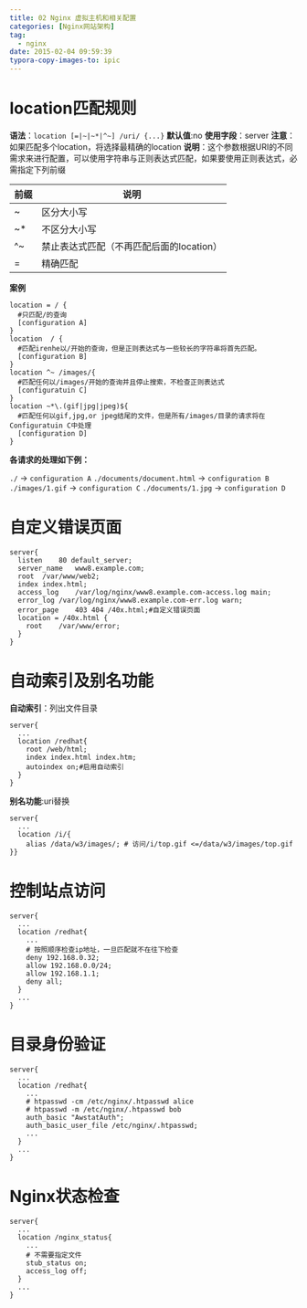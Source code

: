 ```yaml
---
title: 02 Nginx 虚拟主机和相关配置
categories: [Nginx网站架构]
tag:
  - nginx
date: 2015-02-04 09:59:39
typora-copy-images-to: ipic
---
```


# location匹配规则

**语法**：`location [=|~|~*|^~] /uri/ {...}`
**默认值**:no
**使用字段**：server
**注意**：如果匹配多个location，将选择最精确的location
**说明**：这个参数根据URI的不同需求来进行配置，可以使用字符串与正则表达式匹配，如果要使用正则表达式，必需指定下列前缀

| 前缀   | 说明                       |
| ---- | ------------------------ |
| ~    | 区分大小写                    |
| ~*   | 不区分大小写                   |
| ^~   | 禁止表达式匹配（不再匹配后面的location） |
| =    | 精确匹配                     |

**案例**

```
location = / {
  #只匹配/的查询
  [configuration A]
}
location  / {
  #匹配irenhe以/开始的查询，但是正则表达式与一些较长的字符串将首先匹配。
  [configuration B]
}
location ^~ /images/{
  #匹配任何以/images/开始的查询并且停止搜索，不检查正则表达式
  [configuratuin C]
}
location ~*\.(gif|jpg|jpeg)${
  #匹配任何以gif,jpg,or jpeg结尾的文件，但是所有/images/目录的请求将在Configuratuin C中处理
  [configuration D]
}
```

**各请求的处理如下例：**

`./` -> `configuration A`
`./documents/document.html` -> `configuration B`
`./images/1.gif` -> `configuration C`
`./documents/1.jpg` -> `configuration D`


# 自定义错误页面

```
server{
  listen	80 default_server;
  server_name	www8.example.com;
  root	/var/www/web2;
  index	index.html;
  access_log	/var/log/nginx/www8.example.com-access.log main;
  error_log	/var/log/nginx/www8.example.com-err.log warn;
  error_page	403 404 /40x.html;#自定义错误页面
  location = /40x.html {
    root	/var/www/error;
  }
}
```

# 自动索引及别名功能

**自动索引**：列出文件目录

```
server{
  ...
  location /redhat{
    root /web/html;
    index index.html index.htm;
    autoindex on;#启用自动索引
  }
}
```

**别名功能**:uri替换

```
server{
  ...
  location /i/{
    alias /data/w3/images/; # 访问/i/top.gif <=/data/w3/images/top.gif
}}
```

# 控制站点访问

```
server{
  ...
  location /redhat{
    ...
    # 按照顺序检查ip地址，一旦匹配就不在往下检查
    deny 192.168.0.32;
    allow 192.168.0.0/24;	
    allow 192.168.1.1;
    deny all;
  }
  ...
}
```

# 目录身份验证

```
server{
  ...
  location /redhat{
    ...
    # htpasswd -cm /etc/nginx/.htpasswd alice
    # htpasswd -m /etc/nginx/.htpasswd bob
    auth_basic "AwstatAuth";
    auth_basic_user_file /etc/nginx/.htpasswd;
    ...
  }
  ...
}
```



# Nginx状态检查

```
server{
  ...
  location /nginx_status{
    ...
    # 不需要指定文件
    stub_status on;
    access_log off;
  }
  ...
}
```
